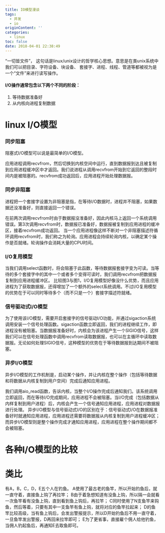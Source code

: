 ```yaml
---
title: IO模型漫谈
tags:
  - 并发
  - io
originContent: ''
categories:
  - linux
toc: false
date: 2018-04-01 22:38:49
---
```



“一切皆文件”， 这句话是linux/unix设计的哲学核心思想。意思是在类unix系统中我们可以把目录、字符设备、块设备、 套接字、进程、线程、管道等都被视为是一个“文件”来进行读写操作。

#### I/O操作通常包含以下两个不同的阶段：
1. 等待数据准备好
2. 从内核向进程复制数据




# linux I/O模型

### 同步阻塞
阻塞式I/O模型可以说是最简单的I/O模型。

应用进程调用recvfrom，然后切换到内核空间中运行，直到数据报到达且被复制到应用进程缓冲区中才返回。我们说进程从调用recvfrom开始到它返回的整段时间内是被阻塞的。recvfrom成功返回后，应用进程开始处理数据报。

### 同步非阻塞
进程把一个套接字设置为非阻塞是指，在等待I/O数据时，进程并不阻塞，如果数据还没准备好，则直接返回一个错误。

在前两次调用recvfrom时由于数据报没准备好，因此内核马上返回一个系统调用错误。第3次调用recvfrom时，数据报已准备好，数据报被复制到应用进程的缓冲区，接着recvfrom成功返回。 
当一个应用进程像这样不断对一个非阻塞描述符循环调用recvfrom时，我们称之为轮询。应用进程会持续轮询内核，以确定某个操作是否就绪。轮询操作会消耗大量的CPU时间。


### I/O复用模型

当我们调用select函数时，将会阻塞于此函数，等待数据报套接字变为可读。当等待的多个套接字中的其中一个或者多个变得可读时，我们调用recvfrom把数据报复制到应用进程缓冲区。 
比较图3与图1，I/O复用模型好像没什么优势，而且应用进程为了获取数据报，还得增加了一个额外的select系统调用。不过I/O复用模型的优势在于可以同时等待多个（而不只是一个）套接字描述符就绪。


### 信号驱动式I/O模型
为了使用该I/O模型，需要开启套接字的信号驱动I/O功能，并通过sigaction系统调用安装一个信号处理函数。sigaction函数立即返回，我们的进程继续工作，即进程没有被阻塞。当数据报准备好时，内核会为该进程产生一个SIGIO信号，这样我们可以在信号处理函数中调用recvfrom读取数据报，也可以在主循环中读取数据报。无论如何处理SIGIO信号，这种模型的优势在于等待数据报到达期间不被阻塞。

### 异步I/O模型
异步I/O模型的工作机制是，启动某个操作，并让内核在整个操作（包括等待数据和将数据从内核复制到用户空间）完成后通知应用进程。

我们调用aio_read函数，告诉内核，当整个I/O操作完成后通知我们。该系统调用立即返回，而在等待I/O完成期间，应用进程不会被阻塞。当I/O完成（包括数据从内样复制到用户进程）后，内核会产生一个信号通知应用进程，应用进程对数据报进行处理。 
异步I/O模型与信号驱动式I/O的区别在于：信号驱动式I/O在数据报准备好时就通知应用进程，应用进程还需要将数据报从内核复制到用户进程缓冲区；而异步I/O模型则是整个操作完成才通知应用进程，应用进程在整个操作期间都不会被阻塞。


# 各种I/O模型的比较


# 类比
有A，B，C，D，E五个人在钓鱼。 
A使用了最古老的鱼竿，所以开始钓鱼后，就一直守着，直接鱼上钩了再拉竿； 
B由于着急想知道有没鱼上钩，所以隔一会就看一次鱼竿看有没鱼上钩，直到看到鱼上钩后，再拉竿； 
C同时使用了N支鱼竿来钩鱼，然后等着，只要有其中一支鱼竿有鱼上钩，就将对应的鱼竿拉起来； 
D的鱼竿比较高级，当有鱼上钩后，会发出警报提示，所以D开始钓鱼后不用一直守着，一旦鱼竿发出警报，D再回来拉竿即可； 
E为了更省事，直接雇个佣人给他钓鱼，当佣人钓起鱼后，再通知E去取鱼即可。

